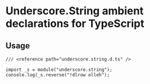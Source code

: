 
Underscore.String ambient declarations for TypeScript
=====================================================

Usage
-----

```
/// <reference path="underscore.string.d.ts" />

import _s = module("underscore.string");
console.log(_s.reverse("!dlrow olleh");
```
